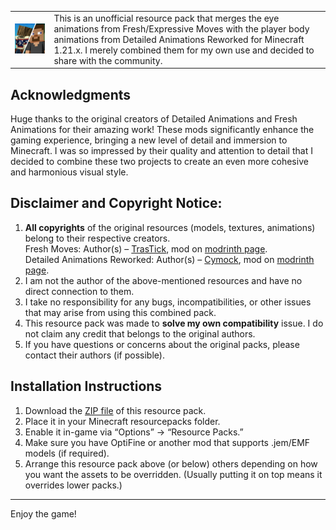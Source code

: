 <table>
  <tr>
    <td>
      <img src="pack.png" width="256"/>
    </td>
    <td>
      This is an unofficial resource pack that merges the eye animations from Fresh/Expressive Moves with the player body animations from Detailed Animations Reworked for Minecraft 1.21.x. I merely combined them for my own use and decided to share with the community.
    </td>
  </tr>
</table>

## Acknowledgments

Huge thanks to the original creators of Detailed Animations and Fresh Animations for their amazing work! These mods significantly enhance the gaming experience, bringing a new level of detail and immersion to Minecraft. I was so impressed by their quality and attention to detail that I decided to combine these two projects to create an even more cohesive and harmonious visual style.

## Disclaimer and Copyright Notice:

1. **All copyrights** of the original resources (models, textures, animations) belong to their respective creators.
   <br>Fresh Moves: Author(s) – [TrasTick](https://modrinth.com/user/TrasTick), mod on [modrinth page](https://modrinth.com/resourcepack/tras-fresh-player).
   <br>Detailed Animations Reworked: Author(s) – [Cymock](https://www.youtube.com/@Cymock1), mod on [modrinth page](https://modrinth.com/resourcepack/detailed-animations).
3. I am not the author of the above-mentioned resources and have no direct connection to them.
4. I take no responsibility for any bugs, incompatibilities, or other issues that may arise from using this combined pack.
5. This resource pack was made to **solve my own compatibility** issue. I do not claim any credit that belongs to the original authors.
6. If you have questions or concerns about the original packs, please contact their authors (if possible).

## Installation Instructions
1. Download the [ZIP file](https://github.com/Opodlinok/Detailed-Animations-X-Fresh-Moves/releases/latest/) of this resource pack.
2. Place it in your Minecraft resourcepacks folder.
3. Enable it in-game via “Options” → “Resource Packs.”
4. Make sure you have OptiFine or another mod that supports .jem/EMF models (if required).
5. Arrange this resource pack above (or below) others depending on how you want the assets to be overridden. (Usually putting it on top means it overrides lower packs.)

___
Enjoy the game!
